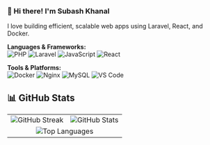 ### 👋 Hi there! I'm Subash Khanal

I love building efficient, scalable web apps using Laravel, React, and Docker.  

**Languages & Frameworks:**  
![PHP](https://img.shields.io/badge/-PHP-777BB4?style=flat&logo=php&logoColor=white)
![Laravel](https://img.shields.io/badge/-Laravel-FF2D20?style=flat&logo=laravel&logoColor=white)
![JavaScript](https://img.shields.io/badge/-JavaScript-F7DF1E?style=flat&logo=javascript&logoColor=black)
![React](https://img.shields.io/badge/-React-61DAFB?style=flat&logo=react&logoColor=black)

**Tools & Platforms:**  
![Docker](https://img.shields.io/badge/-Docker-2496ED?style=flat&logo=docker&logoColor=white)
![Nginx](https://img.shields.io/badge/-Nginx-009639?style=flat&logo=nginx&logoColor=white)
![MySQL](https://img.shields.io/badge/-MySQL-4479A1?style=flat&logo=mysql&logoColor=white)
![VS Code](https://img.shields.io/badge/-VS%20Code-007ACC?style=flat&logo=visual-studio-code&logoColor=white)


## 📊 GitHub Stats

<table>
  <tr>
    <td>
      <img src="https://streak-stats.demolab.com?user=subashkhanal37&theme=tokyonight" alt="GitHub Streak" />
    </td>
    <td>
      <img src="https://github-readme-stats.vercel.app/api?username=subashkhanal37&show_icons=true&theme=tokyonight" alt="GitHub Stats" />
    </td>
  </tr>
  <tr>
    <td colspan="2" align="center">
      <img src="https://github-readme-stats.vercel.app/api/top-langs/?username=subashkhanal37&layout=compact&theme=tokyonight" alt="Top Languages" />
    </td>
  </tr>
</table>
